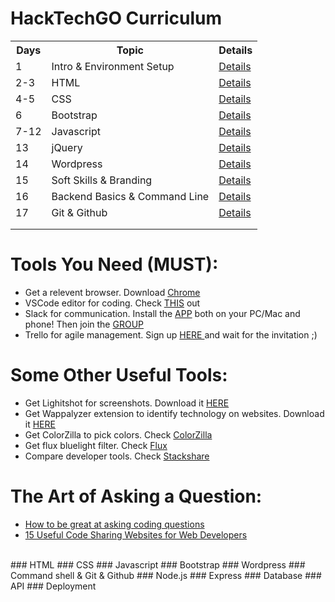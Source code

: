 # HackTechGO Curriculum


<table style="width:100%">
  <tr>
    <th>Days</th>
    <th>Topic</th>
    <th>Details</th>
  </tr>
    <tr>
    <td>1</td>
    <td>Intro & Environment Setup</td>
    <td><a href="https://github.com/HackTechGO/Curriculum">Details </a></td>
  </tr>
  <tr>
    <td>2-3</td>
    <td>HTML</td>
    <td><a href="https://github.com/HackTechGO/html">Details </a></td>
  </tr>
  <tr>
    <td>4-5</td>
    <td>CSS</td>
    <td><a href="https://github.com/HackTechGO/CSS">Details </a></td>
  </tr>
  <tr>
    <td>6</td>
    <td>Bootstrap</td>
    <td><a href="https://github.com/HackTechGO/Bootstrap">Details </a></td>
  </tr>
   <tr>
    <td>7-12</td>
    <td>Javascript</td>
    <td><a href="https://github.com/HackTechGO/JavaScript">Details </a></td>
  </tr>
  <tr>
    <td>13</td>
    <td>jQuery</td>
    <td> <a href="https://github.com/HackTechGO/jQuery/blob/master/README.md">Details</a></td>
  </tr>
  <tr>
    <td>14</td>
    <td>Wordpress</td>
    <td><a href="https://github.com/HackTechGO/Wordpress">Details</a></td>
  </tr>
  <tr>
    <td>15</td>
    <td>Soft Skills & Branding</td>
    <td><a href="https://github.com/HackTechGO/Branding-CV-Linkedin"> Details </a></td>
  </tr> 
       <tr>
    <td>16</td>
    <td>Backend Basics & Command Line</td>
    <td><a href="https://github.com/HackTechGO/Backend">Details</a></td>
  </tr>
       <tr>
    <td>17</td>
    <td>Git & Github</td> 
    <td><a href="https://github.com/HackTechGO/Git-Github">Details</a></td>
  </tr>
       <tr>
    <td></td>
    <td></td>
    <td></td>
  </tr>     <tr>
    <td></td>
    <td></td>
    <td></td>
  </tr>
</table>

# Tools You Need (MUST):
<ul>
  <li>
    Get a relevent browser. Download <a href="https://www.google.com/chrome/">Chrome </a> 
  </li>
  
  <li>
  VSCode editor for coding. Check <a href="https://github.com/HackTechGO/fundamentals/tree/master/VSCodeTips">THIS</a> out
  </li>
  
  <li>
  Slack for communication. Install the <a href="https://slack.com/intl/en-no/downloads/">APP</a> both on your PC/Mac and phone! Then join the <a href="#">GROUP</a>
  </li>
  
  <li>
    Trello for agile management. Sign up <a href="https://trello.com/">HERE </a>and wait for the invitation ;)
</li>
</ul>

# Some Other Useful Tools:
<ul>

  <li>
      Get Lighitshot for screenshots. Download it <a href="https://app.prntscr.com/en/">HERE </a>
  </li>

  <li>
      Get Wappalyzer extension to identify technology on websites. Download it <a href="https://www.wappalyzer.com/">HERE </a>
  </li>   

  <li>
    Get ColorZilla to pick colors. Check <a href="https://www.colorzilla.com/chrome/">ColorZilla</a>
  </li>
  
  <li>Get flux bluelight filter. Check <a href="https://justgetflux.com/">Flux</a></li>

  <li>
    Compare developer tools. Check <a href="https://stackshare.io/">Stackshare</a>
  </li>
</ul>

# The Art of Asking a Question:
<ul>
  <li>
    <a href="https://www.evernote.com/shard/s386/u/0/sh/cfd98b48-6f78-4719-b935-9a41d1912172/33435794d51037e5942b8cc551e70b85">How to be great at asking coding questions <a>
  </li>
      
  <li>
    <a href="https://www.evernote.com/shard/s386/u/0/sh/d023cdb4-8bee-4f52-b41d-a215600b17fb/0d717de69a2e7b243540e2fd7a723ba4">15 Useful Code Sharing Websites for Web Developers </a>
  </li>
</ul>

</br>
### HTML
### CSS
### Javascript
### Bootstrap
### Wordpress
### Command shell & Git & Github
### Node.js
### Express
### Database
### API
### Deployment
